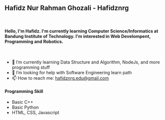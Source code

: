 ## Hafidz Nur Rahman Ghozali - Hafidznrg
<br>

#### Hello, I'm Hafidz. I'm currently learning Computer Science/Informatics at Bandung Institute of Technology. I'm interested in Web Develompent, Programming and Robotics.
<br>

- 🌱 I’m currently learning Data Structure and Algorithm, NodeJs, and more programming stuff
- 🤔 I’m looking for help with Software Engineering learn path
- 📫 How to reach me: hafidznrg.edu@gmail.com


#### Programming Skill 
- Basic C++
- Basic Python
- HTML, CSS, Javascript
<br>




<!--
**hafidznrg/hafidznrg** is a ✨ _special_ ✨ repository because its `README.md` (this file) appears on your GitHub profile.

Here are some ideas to get you started:

- 🔭 I’m currently working on ...
- 🌱 I’m currently learning ...
- 👯 I’m looking to collaborate on ...
- 🤔 I’m looking for help with ...
- 💬 Ask me about ...
- 📫 How to reach me: ...
- 😄 Pronouns: ...
- ⚡ Fun fact: ...
-->
